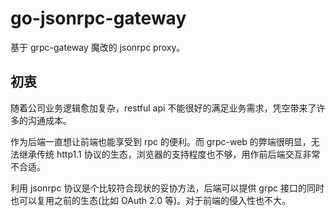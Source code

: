 # go-jsonrpc-gateway

基于 grpc-gateway 魔改的 jsonrpc proxy。

## 初衷
随着公司业务逻辑愈加复杂，restful api 不能很好的满足业务需求，凭空带来了许多的沟通成本。

作为后端一直想让前端也能享受到 rpc 的便利。而 grpc-web 的弊端很明显，无法继承传统 http1.1 协议的生态，浏览器的支持程度也不够，用作前后端交互非常不合适。

利用 jsonrpc 协议是个比较符合现状的妥协方法，后端可以提供 grpc 接口的同时也可以复用之前的生态(比如 OAuth 2.0 等)。对于前端的侵入性也不大。